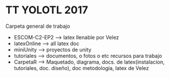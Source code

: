 ﻿# TT YOLOTL 2017
Carpeta general de trabajo
* ESCOM-C2-EP2 --> latex llenable por Velez
* latexOnline --> all latex doc
* miniUnity --> proyectos de unity
* tutoriales --> documentos, o fotos o etc recursos para trabajo
* CarpetaR --> Maquetado, diagrama, docs. de latex(instalacion, tutoriales, doc. diseño), doc metodología, latex de Velez
